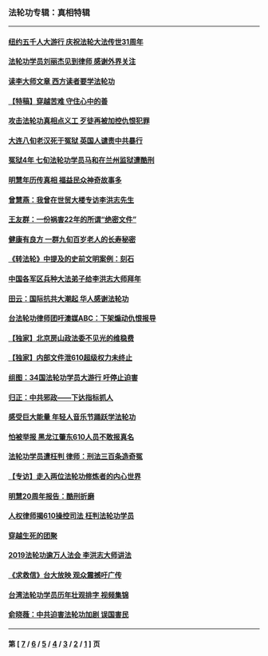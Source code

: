 ### 法轮功专辑：真相特辑
---
#### [纽约五千人大游行 庆祝法轮大法传世31周年](../../pages/nf4389/n13995110.md?10010430) 
#### [法轮功学员刘丽杰见到律师 感谢外界关注](../../pages/nf4389/n13927012.md?10010430) 
#### [读李大师文章 西方读者要学法轮功](../../pages/nf4389/n13925142.md?10010430) 
#### [【特稿】穿越苦难 守住心中的善](../../pages/nf4389/n13784979.md?10010430) 
#### [攻击法轮功真相点义工 歹徒再被加控仇恨犯罪](../../pages/nf4389/n13601019.md?10010430) 
#### [大连八旬老汉死于冤狱 英国人谴责中共暴行](../../pages/nf4389/n13480118.md?10010430) 
#### [冤狱4年 七旬法轮功学员马和在兰州监狱遭酷刑](../../pages/nf4389/n13304688.md?10010430) 
#### [明慧年历传真相 福益民众神奇故事多](../../pages/nf4389/n13294545.md?10010430) 
#### [曾慧燕：我曾在世贸大楼专访李洪志先生](../../pages/nf4389/n12898729.md?10010430) 
#### [王友群：一份祸害22年的所谓“绝密文件”](../../pages/nf4389/n12871750.md?10010430) 
#### [健康有良方 一群九旬百岁老人的长寿秘密](../../pages/nf4389/n12847475.md?10010430) 
#### [《转法轮》中提及的史前文明案例：刻石](../../pages/nf4389/n12758577.md?10010430) 
#### [中国各军区兵种大法弟子给李洪志大师拜年](../../pages/nf4389/n12750047.md?10010430) 
#### [田云：国际抗共大潮起 华人感谢法轮功](../../pages/nf4389/n12357708.md?10010430) 
#### [台法轮功律师团吁澳媒ABC：下架煽动仇恨报导](../../pages/nf4389/n12279917.md?10010430) 
#### [【独家】北京房山政法委不见光的维稳费](../../pages/nf4389/n12031979.md?10010430) 
#### [【独家】内部文件泄610超级权力未终止](../../pages/nf4389/n12023895.md?10010430) 
#### [组图：34国法轮功学员大游行 吁停止迫害](../../pages/nf4389/n11492658.md?10010430) 
#### [归正：中共邪政——下达指标抓人](../../pages/nf4389/n11474770.md?10010430) 
#### [感受巨大能量 年轻人音乐节踊跃学法轮功](../../pages/nf4389/n11441981.md?10010430) 
#### [怕被举报 黑龙江肇东610人员不敢报真名](../../pages/nf4389/n11436499.md?10010430) 
#### [法轮功学员遭枉判 律师：刑法三百条造奇冤](../../pages/nf4389/n11433943.md?10010430) 
#### [【专访】走入两位法轮功修炼者的内心世界](../../pages/nf4389/n11415623.md?10010430) 
#### [明慧20周年报告：酷刑折磨](../../pages/nf4389/n11387954.md?10010430) 
#### [人权律师揭610操控司法 枉判法轮功学员](../../pages/nf4389/n11313370.md?10010430) 
#### [穿越生死的团聚](../../pages/nf4389/n11258922.md?10010430) 
#### [2019法轮功逾万人法会 李洪志大师讲法](../../pages/nf4389/n11265303.md?10010430) 
#### [《求救信》台大放映 观众震撼吁广传](../../pages/nf4389/n10922251.md?10010430) 
#### [台湾法轮功学员历年壮观排字 视频集锦](../../pages/nf4389/n10878789.md?10010430) 
#### [俞晓薇：中共迫害法轮功加剧 误国害民](../../pages/nf4389/n10859260.md?10010430) 

---
#### 第 [ [7](./7.md?10010430) / [6](./6.md?10010430) / [5](./5.md?10010430) / [4](./4.md?10010430) / [3](./3.md?10010430) / [2](./2.md?10010430) / [1](./1.md?10010430) ] 页
